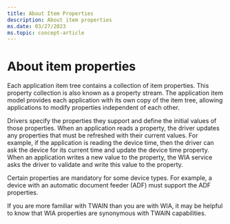 ```yaml
---
title: About Item Properties
description: About item properties
ms.date: 03/27/2023
ms.topic: concept-article
---
```


# About item properties

Each application item tree contains a collection of item properties. This property collection is also known as a property stream. The application item model provides each application with its own copy of the item tree, allowing applications to modify properties independent of each other.

Drivers specify the properties they support and define the initial values of those properties. When an application reads a property, the driver updates any properties that must be refreshed with their current values. For example, if the application is reading the device time, then the driver can ask the device for its current time and update the device time property. When an application writes a new value to the property, the WIA service asks the driver to validate and write this value to the property.

Certain properties are mandatory for some device types. For example, a device with an automatic document feeder (ADF) must support the ADF properties.

If you are more familiar with TWAIN than you are with WIA, it may be helpful to know that WIA properties are synonymous with TWAIN capabilities.

